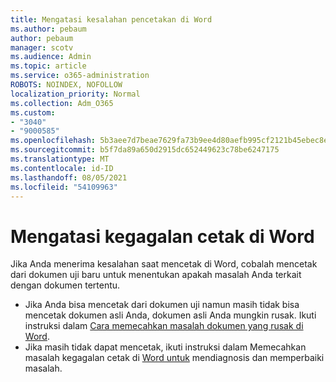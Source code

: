 ```yaml
---
title: Mengatasi kesalahan pencetakan di Word
ms.author: pebaum
author: pebaum
manager: scotv
ms.audience: Admin
ms.topic: article
ms.service: o365-administration
ROBOTS: NOINDEX, NOFOLLOW
localization_priority: Normal
ms.collection: Adm_O365
ms.custom:
- "3040"
- "9000585"
ms.openlocfilehash: 5b3aee7d7beae7629fa73b9ee4d80aefb995cf2121b45ebec8e224c28c99489e
ms.sourcegitcommit: b5f7da89a650d2915dc652449623c78be6247175
ms.translationtype: MT
ms.contentlocale: id-ID
ms.lasthandoff: 08/05/2021
ms.locfileid: "54109963"
---
```

# <a name="resolving-print-failures-in-word"></a>Mengatasi kegagalan cetak di Word

Jika Anda menerima kesalahan saat mencetak di Word, cobalah mencetak dari dokumen uji baru untuk menentukan apakah masalah Anda terkait dengan dokumen tertentu.

- Jika Anda bisa mencetak dari dokumen uji namun masih tidak bisa mencetak dokumen asli Anda, dokumen asli Anda mungkin rusak. Ikuti instruksi dalam [Cara memecahkan masalah dokumen yang rusak di Word](https://docs.microsoft.com/office/troubleshoot/word/damaged-documents-in-word#update-microsoft-office-and-windows).
- Jika masih tidak dapat mencetak, ikuti instruksi dalam Memecahkan masalah kegagalan cetak di [Word untuk](https://docs.microsoft.com/office/troubleshoot/word/print-failures-in-word) mendiagnosis dan memperbaiki masalah.